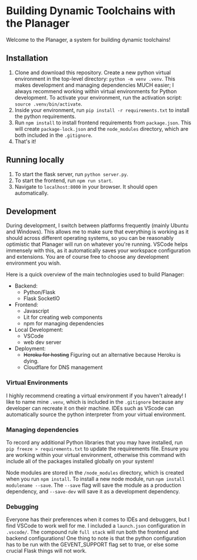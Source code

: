 # Building Dynamic Toolchains with the Planager

Welcome to the Planager, a system for building dynamic toolchains!

## Installation

1. Clone and download this repository. Create a new python virtual environment
   in the top-level directory: `python -m venv .venv`. This makes development
   and managing dependencies MUCH easier; I always recommend working within
   virtual environments for Python development. To activate your environment,
   run the activation script: `source .venv/bin/activate`.
2. Inside your environment, run `pip install -r requirements.txt` to install the
   python requirements.
3. Run `npm install` to install frontend requirements from `package.json`. This
   will create `package-lock.json` and the `node_modules` directory, which are
   both included in the `.gitignore`.
4. That's it!

## Running locally

1. To start the flask server, run `python server.py`.
2. To start the frontend, run `npm run start`.
3. Navigate to `localhost:8000` in your browser. It should open automatically.

## Development

During development, I switch between platforms frequently (mainly Ubuntu and
Windows). This allows me to make sure that everything is working as it should
across different operating systems, so you can be reasonably optimistic that
Planager will run on whatever you're running. VSCode helps immensely with this,
as it automatically saves your workspace configuration and extensions. You are
of course free to choose any development environment you wish.

Here is a quick overview of the main technologies used to build Planager:

- Backend:
  - Python/Flask
  - Flask SocketIO
- Frontend:
  - Javascript
  - Lit for creating web components
  - npm for managing dependencies
- Local Development:
  - VSCode
  - web dev server
- Deployment:
  - ~~Heroku for hosting~~ Figuring out an alternative because Heroku is dying.
  - Cloudflare for DNS management

### Virtual Environments

I highly recommend creating a virtual environment if you haven't already! I like
to name mine `.venv`, which is included in the `.gitignore` because any
developer can recreate it on their machine. IDEs such as VScode can
automatically source the python interpreter from your virtual environment.

### Managing dependencies

To record any additional Python libraries that you may have installed, run
`pip freeze > requirements.txt` to update the requirements file. Ensure you are
working within your virtual environment, otherwise this command with include all
of the packages installed globally on your system!

Node modules are stored in the `/node_modules` directory, which is created when
you run `npm install`. To install a new node module, run
`npm install modulename --save`. The `--save` flag will save the module as a
production dependency, and `--save-dev` will save it as a development
dependency.


### Debugging

Everyone has their preferences when it comes to IDEs and debuggers, but I find
VSCode to work well for me. I included a `launch.json` configuration in `.vscode/`.
The compound rule `full stack` will run both the frontend and backend
configurations! One thing to note is that the python configuration has to be run
with the GEVENT_SUPPORT flag set to true, or else some crucial Flask things will
not work.
